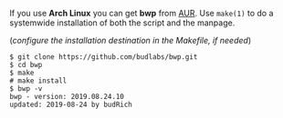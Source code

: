 If you use **Arch Linux** you can get **bwp**
from [AUR]. Use `make(1)` to do a systemwide
installation of both the script and the manpage.

(*configure the installation destination in the Makefile, if needed*)

```
$ git clone https://github.com/budlabs/bwp.git
$ cd bwp
$ make
# make install
$ bwp -v
bwp - version: 2019.08.24.10
updated: 2019-08-24 by budRich
```

[AUR]: https://aur.archlinux.org/packages/bwp/

